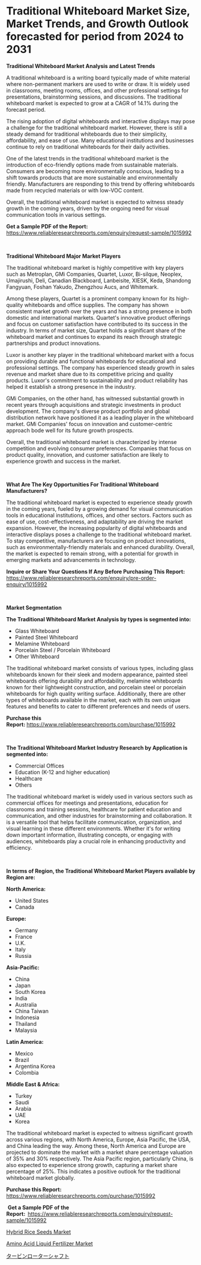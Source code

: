 <p><h1>Traditional Whiteboard Market Size, Market Trends, and Growth Outlook forecasted for period from 2024 to 2031</h1></p><p><strong>Traditional Whiteboard Market Analysis and Latest Trends</strong></p>
<p><p>A traditional whiteboard is a writing board typically made of white material where non-permanent markers are used to write or draw. It is widely used in classrooms, meeting rooms, offices, and other professional settings for presentations, brainstorming sessions, and discussions. The traditional whiteboard market is expected to grow at a CAGR of 14.1% during the forecast period.</p><p>The rising adoption of digital whiteboards and interactive displays may pose a challenge for the traditional whiteboard market. However, there is still a steady demand for traditional whiteboards due to their simplicity, affordability, and ease of use. Many educational institutions and businesses continue to rely on traditional whiteboards for their daily activities.</p><p>One of the latest trends in the traditional whiteboard market is the introduction of eco-friendly options made from sustainable materials. Consumers are becoming more environmentally conscious, leading to a shift towards products that are more sustainable and environmentally friendly. Manufacturers are responding to this trend by offering whiteboards made from recycled materials or with low-VOC content.</p><p>Overall, the traditional whiteboard market is expected to witness steady growth in the coming years, driven by the ongoing need for visual communication tools in various settings.</p></p>
<p><strong>Get a Sample PDF of the Report:&nbsp;</strong> <a href="https://www.reliableresearchreports.com/enquiry/request-sample/1015992">https://www.reliableresearchreports.com/enquiry/request-sample/1015992</a></p>
<p>&nbsp;</p>
<p><strong>Traditional Whiteboard Major Market Players</strong></p>
<p><p>The traditional whiteboard market is highly competitive with key players such as Metroplan, GMi Companies, Quartet, Luxor, Bi-silque, Neoplex, Umajirushi, Deli, Canadian Blackboard, Lanbeisite, XIESK, Keda, Shandong Fangyuan, Foshan Yakudo, Zhengzhou Aucs, and Whitemark.</p><p>Among these players, Quartet is a prominent company known for its high-quality whiteboards and office supplies. The company has shown consistent market growth over the years and has a strong presence in both domestic and international markets. Quartet's innovative product offerings and focus on customer satisfaction have contributed to its success in the industry. In terms of market size, Quartet holds a significant share of the whiteboard market and continues to expand its reach through strategic partnerships and product innovations.</p><p>Luxor is another key player in the traditional whiteboard market with a focus on providing durable and functional whiteboards for educational and professional settings. The company has experienced steady growth in sales revenue and market share due to its competitive pricing and quality products. Luxor's commitment to sustainability and product reliability has helped it establish a strong presence in the industry.</p><p>GMi Companies, on the other hand, has witnessed substantial growth in recent years through acquisitions and strategic investments in product development. The company's diverse product portfolio and global distribution network have positioned it as a leading player in the whiteboard market. GMi Companies' focus on innovation and customer-centric approach bode well for its future growth prospects.</p><p>Overall, the traditional whiteboard market is characterized by intense competition and evolving consumer preferences. Companies that focus on product quality, innovation, and customer satisfaction are likely to experience growth and success in the market.</p></p>
<p>&nbsp;</p>
<p><strong>What Are The Key Opportunities For Traditional Whiteboard Manufacturers?</strong></p>
<p><p>The traditional whiteboard market is expected to experience steady growth in the coming years, fueled by a growing demand for visual communication tools in educational institutions, offices, and other sectors. Factors such as ease of use, cost-effectiveness, and adaptability are driving the market expansion. However, the increasing popularity of digital whiteboards and interactive displays poses a challenge to the traditional whiteboard market. To stay competitive, manufacturers are focusing on product innovations, such as environmentally-friendly materials and enhanced durability. Overall, the market is expected to remain strong, with a potential for growth in emerging markets and advancements in technology.</p></p>
<p><strong>Inquire or Share Your Questions If Any Before Purchasing This Report:</strong> <a href="https://www.reliableresearchreports.com/enquiry/pre-order-enquiry/1015992">https://www.reliableresearchreports.com/enquiry/pre-order-enquiry/1015992</a></p>
<p>&nbsp;</p>
<p><strong>Market Segmentation</strong></p>
<p><strong>The Traditional Whiteboard Market Analysis by types is segmented into:</strong></p>
<p><ul><li>Glass Whiteboard</li><li>Painted Steel Whiteboard</li><li>Melamine Whiteboard</li><li>Porcelain Steel / Porcelain Whiteboard</li><li>Other Whiteboard</li></ul></p>
<p><p>The traditional whiteboard market consists of various types, including glass whiteboards known for their sleek and modern appearance, painted steel whiteboards offering durability and affordability, melamine whiteboards known for their lightweight construction, and porcelain steel or porcelain whiteboards for high quality writing surface. Additionally, there are other types of whiteboards available in the market, each with its own unique features and benefits to cater to different preferences and needs of users.</p></p>
<p><strong>Purchase this Report:&nbsp;</strong><a href="https://www.reliableresearchreports.com/purchase/1015992">https://www.reliableresearchreports.com/purchase/1015992</a></p>
<p>&nbsp;</p>
<p><strong>The Traditional Whiteboard Market Industry Research by Application is segmented into:</strong></p>
<p><ul><li>Commercial Offices</li><li>Education (K-12 and higher education)</li><li>Healthcare</li><li>Others</li></ul></p>
<p><p>The traditional whiteboard market is widely used in various sectors such as commercial offices for meetings and presentations, education for classrooms and training sessions, healthcare for patient education and communication, and other industries for brainstorming and collaboration. It is a versatile tool that helps facilitate communication, organization, and visual learning in these different environments. Whether it's for writing down important information, illustrating concepts, or engaging with audiences, whiteboards play a crucial role in enhancing productivity and efficiency.</p></p>
<p>&nbsp;</p>
<p><strong>In terms of Region, the Traditional Whiteboard Market Players available by Region are:</strong></p>
<p>
    <p> <strong> North America: </strong>
        <ul>
            <li>United States</li>
            <li>Canada</li>
        </ul>
        </p> 
    <p> <strong> Europe: </strong>
        <ul>
            <li>Germany</li>
            <li>France</li>
            <li>U.K.</li>
            <li>Italy</li>
            <li>Russia</li>
        </ul>
        </p> 
    <p> <strong> Asia-Pacific: </strong>
        <ul>
            <li>China</li>
            <li>Japan</li>
            <li>South Korea</li>
            <li>India</li>
            <li>Australia</li>
            <li>China Taiwan</li>
            <li>Indonesia</li>
            <li>Thailand</li>
            <li>Malaysia</li>
        </ul>
        </p> 
    <p> <strong> Latin America: </strong>
        <ul>
            <li>Mexico</li>
            <li>Brazil</li>
            <li>Argentina Korea</li>
            <li>Colombia</li>
        </ul>
        </p> 
    <p> <strong> Middle East & Africa: </strong>
        <ul>
            <li>Turkey</li>
            <li>Saudi</li>
            <li>Arabia</li>
            <li>UAE</li>
            <li>Korea</li>
        </ul>
    </p>
    </p>
<p><p>The traditional whiteboard market is expected to witness significant growth across various regions, with North America, Europe, Asia Pacific, the USA, and China leading the way. Among these, North America and Europe are projected to dominate the market with a market share percentage valuation of 35% and 30% respectively. The Asia Pacific region, particularly China, is also expected to experience strong growth, capturing a market share percentage of 25%. This indicates a positive outlook for the traditional whiteboard market globally.</p></p>
<p><strong>Purchase this Report: </strong><a href="https://www.reliableresearchreports.com/purchase/1015992">https://www.reliableresearchreports.com/purchase/1015992</a></p>
<p>&nbsp;<strong>Get a Sample PDF of the Report:&nbsp;&nbsp;</strong><a href="https://www.reliableresearchreports.com/enquiry/request-sample/1015992">https://www.reliableresearchreports.com/enquiry/request-sample/1015992</a></p>
<p><strong></strong></p>
<p><p><a href="https://artistic-helicopter-ca9.notion.site/Hybrid-Rice-Seeds-Market-Size-Reflecting-a-Forecast-Till-2031-Market-By-Type-By-Application-and-By-84fbe1a0a55346e3ae3c1d454cbabfb3">Hybrid Rice Seeds Market</a></p><p><a href="https://invited-way-688.notion.site/Amino-Acid-Liquid-Fertilizer-Market-Growth-Market-Trends-COVID-19-Impact-and-Forecasts-for-period-ad64450349d54637a4ae427a7862be88">Amino Acid Liquid Fertilizer Market</a></p><p><a href="https://github.com/ksxzwxabcuynh011/Market-Research-Report-List-1/blob/main/99460985345.md">タービンローターシャフト</a></p></p>